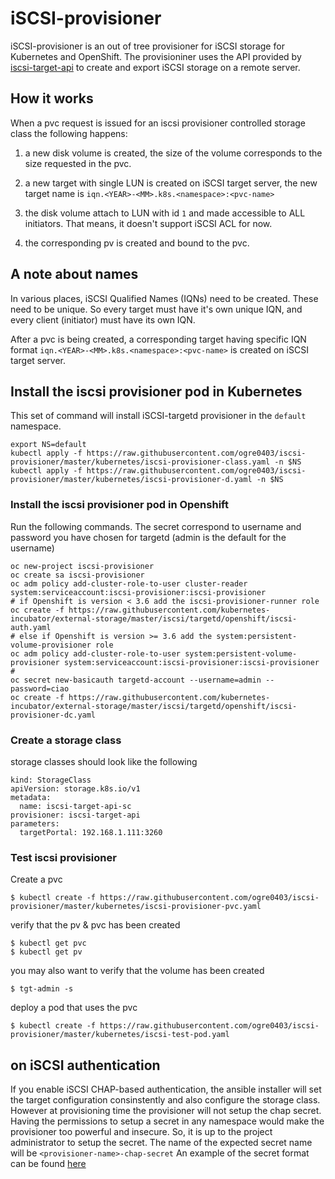 # iSCSI-provisioner 

iSCSI-provisioner is an out of tree provisioner for iSCSI storage for
Kubernetes and OpenShift.  The provisioniner uses the API provided by
[iscsi-target-api](https://github.com/ogre0403/iscsi-target-api) to create and export
iSCSI storage on a remote server.

## How it works

When a pvc request is issued for an iscsi provisioner controlled storage class the following happens:

1. a new disk volume is created, the size of the volume corresponds to the size requested in the pvc.

2. a new target with single LUN is created on iSCSI target server, the new target name is `iqn.<YEAR>-<MM>.k8s.<namespace>:<pvc-name>` 

3. the disk volume attach to LUN with id `1` and made accessible to ALL initiators. 
   That means, it doesn't support iSCSI ACL for now.  

4. the corresponding pv is created and bound to the pvc.


## A note about names

In various places, iSCSI Qualified Names (IQNs) need to be created.
These need to be unique.  So every target must have it's own unique
IQN, and every client (initiator) must have its own IQN.

After a pvc is being created, a corresponding target having specific IQN format `iqn.<YEAR>-<MM>.k8s.<namespace>:<pvc-name>` 
is created on iSCSI target server. 


## Install the iscsi provisioner pod in Kubernetes

This set of command will install iSCSI-targetd provisioner in the `default` namespace.
```
export NS=default
kubectl apply -f https://raw.githubusercontent.com/ogre0403/iscsi-provisioner/master/kubernetes/iscsi-provisioner-class.yaml -n $NS
kubectl apply -f https://raw.githubusercontent.com/ogre0403/iscsi-provisioner/master/kubernetes/iscsi-provisioner-d.yaml -n $NS
```

### Install the iscsi provisioner pod in Openshift

Run the following commands. The secret correspond to username and password you have chosen for targetd (admin is the default for the username)
```
oc new-project iscsi-provisioner
oc create sa iscsi-provisioner
oc adm policy add-cluster-role-to-user cluster-reader system:serviceaccount:iscsi-provisioner:iscsi-provisioner
# if Openshift is version < 3.6 add the iscsi-provisioner-runner role
oc create -f https://raw.githubusercontent.com/kubernetes-incubator/external-storage/master/iscsi/targetd/openshift/iscsi-auth.yaml
# else if Openshift is version >= 3.6 add the system:persistent-volume-provisioner role
oc adm policy add-cluster-role-to-user system:persistent-volume-provisioner system:serviceaccount:iscsi-provisioner:iscsi-provisioner
#
oc secret new-basicauth targetd-account --username=admin --password=ciao
oc create -f https://raw.githubusercontent.com/kubernetes-incubator/external-storage/master/iscsi/targetd/openshift/iscsi-provisioner-dc.yaml
```



### Create a storage class

storage classes should look like the following
```
kind: StorageClass
apiVersion: storage.k8s.io/v1
metadata:
  name: iscsi-target-api-sc
provisioner: iscsi-target-api
parameters:
  targetPortal: 192.168.1.111:3260

```

### Test iscsi provisioner

Create a pvc
```
$ kubectl create -f https://raw.githubusercontent.com/ogre0403/iscsi-provisioner/master/kubernetes/iscsi-provisioner-pvc.yaml
```
verify that the pv & pvc has been created
```
$ kubectl get pvc
$ kubectl get pv
```
you may also want to verify that the volume has been created
```
$ tgt-admin -s
```
deploy a pod that uses the pvc
```
$ kubectl create -f https://raw.githubusercontent.com/ogre0403/iscsi-provisioner/master/kubernetes/iscsi-test-pod.yaml
```



## on iSCSI authentication

If you enable iSCSI CHAP-based authentication, the ansible installer will set the target configuration consinstently and also configure the storage class.
However at provisioning time the provisioner will not setup the chap secret. Having the permissions to setup a secret in any namespace would make the provisioner too powerful and insecure.
So, it is up to the project administrator to setup the secret.
The name of the expected secret name will be `<provisioner-name>-chap-secret` 
An example of the secret format can be found [here](./openshift/iscsi-chap-secret.yaml)

